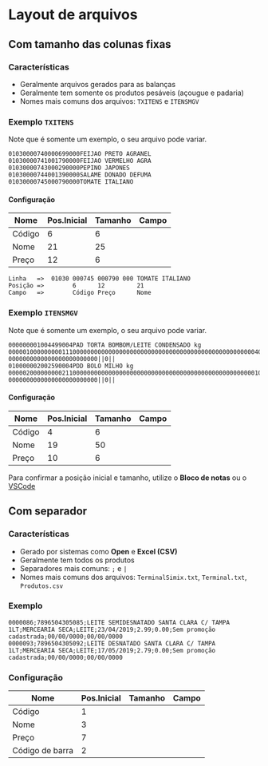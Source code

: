# Layout de arquivos

## Com tamanho das colunas fixas

### Características

- Geralmente arquivos gerados para as balanças
- Geralmente tem somente os produtos pesáveis (açougue e padaria)
- Nomes mais comuns dos arquivos: `TXITENS` e `ITENSMGV`

### Exemplo `TXITENS`

Note que é somente um exemplo, o seu arquivo pode variar.

```
01030000740000699000FEIJAO PRETO AGRANEL     
01030000741001790000FEIJAO VERMELHO AGRA     
01030000743000290000PEPINO JAPONES           
01030000744001390000SALAME DONADO DEFUMA     
01030000745000790000TOMATE ITALIANO          
```

#### Configuração

| Nome   | Pos.Inicial | Tamanho | Campo
|--------|-------------|---------|------
| Código | 6           | 6       |
| Nome   | 21          | 25      |
| Preço  | 12          | 6       |

```
Linha   =>  01030 000745 000790 000 TOMATE ITALIANO             
Posição =>        6      12         21
Campo   =>        Código Preço      Nome
```

### Exemplo `ITENSMGV`

Note que é somente um exemplo, o seu arquivo pode variar.

```
000000001004499004PAD TORTA BOMBOM/LEITE CONDENSADO kg              0000010000000001110000000000000000000000000000000000000000000000000004000000000000000000|00|                                                                      0000000000000000000000000||0||
010000002002590004PDD BOLO MILHO kg                                 0000020000000002110000000000000000000000000000000000000000000000000001000000000000000000|00|                                                                      0000000000000000000000000||0||
```
#### Configuração

| Nome   | Pos.Inicial | Tamanho | Campo
|--------|-------------|---------|------
| Código | 4           | 6       |
| Nome   | 19          | 50      |
| Preço  | 10          | 6       |

Para confirmar a posição inicial e tamanho, utilize o **Bloco de notas** ou o [VSCode](https://vscode.dev)


## Com separador

### Características

- Gerado por sistemas como **Open** e **Excel (CSV)**
- Geralmente tem todos os produtos
- Separadores mais comuns: `;` e `|`
- Nomes mais comuns dos arquivos: `TerminalSimix.txt`, `Terminal.txt`, `Produtos.csv`

### Exemplo

```
0000086;7896504305085;LEITE SEMIDESNATADO SANTA CLARA C/ TAMPA 1LT;MERCEARIA SECA;LEITE;23/04/2019;2.99;0.00;Sem promoção cadastrada;00/00/0000;00/00/0000
0000093;7896504305092;LEITE DESNATADO SANTA CLARA C/ TAMPA 1LT;MERCEARIA SECA;LEITE;17/05/2019;2.79;0.00;Sem promoção cadastrada;00/00/0000;00/00/0000
```

### Configuração

| Nome             | Pos.Inicial | Tamanho | Campo
|------------------|-------------|---------|------
| Código           | 1           |         | 
| Nome             | 3           |         | 
| Preço            | 7           |         | 
| Código de barra  | 2           |         | 
